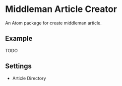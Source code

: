 # Middleman Article Creator

An Atom package for create middleman article.

## Example

TODO

## Settings

* Article Directory
